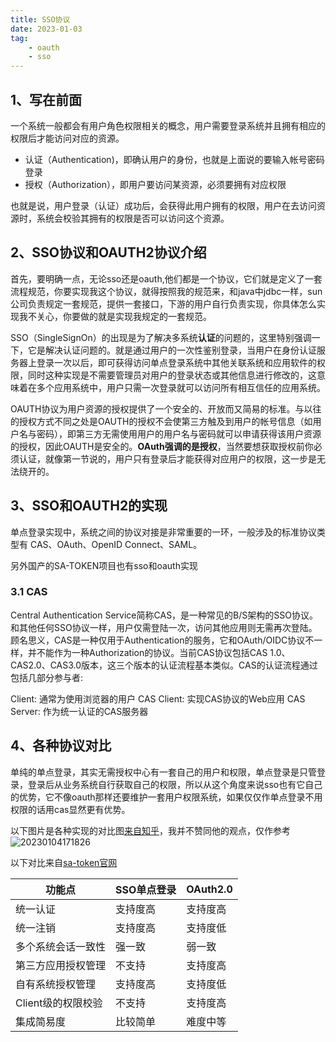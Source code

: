 ```yaml
---
title: SSO协议
date: 2023-01-03
tag:
    - oauth
    - sso
---
```


## 1、写在前面

一个系统一般都会有用户角色权限相关的概念，用户需要登录系统并且拥有相应的权限后才能访问对应的资源。

- 认证（Authentication)，即确认用户的身份，也就是上面说的要输入帐号密码登录
- 授权（Authorization），即用户要访问某资源，必须要拥有对应权限

也就是说，用户登录（认证）成功后，会获得此用户拥有的权限，用户在去访问资源时，系统会校验其拥有的权限是否可以访问这个资源。

## 2、SSO协议和OAUTH2协议介绍

首先，要明确一点，无论sso还是oauth,他们都是一个协议，它们就是定义了一套流程规范，你要实现我这个协议，就得按照我的规范来，和java中jdbc一样，sun公司负责规定一套规范，提供一套接口，下游的用户自行负责实现，你具体怎么实现我不关心，你要做的就是实现我规定的一套规范。

SSO（SingleSignOn）的出现是为了解决多系统**认证**的问题的，这里特别强调一下，它是解决认证问题的。就是通过用户的一次性鉴别登录，当用户在身份认证服务器上登录一次以后，即可获得访问单点登录系统中其他关联系统和应用软件的权限，同时这种实现是不需要管理员对用户的登录状态或其他信息进行修改的，这意味着在多个应用系统中，用户只需一次登录就可以访问所有相互信任的应用系统。

OAUTH协议为用户资源的授权提供了一个安全的、开放而又简易的标准。与以往的授权方式不同之处是OAUTH的授权不会使第三方触及到用户的帐号信息（如用户名与密码），即第三方无需使用用户的用户名与密码就可以申请获得该用户资源的授权，因此OAUTH是安全的。**OAuth强调的是授权**，当然要想获取授权前你必须认证，就像第一节说的，用户只有登录后才能获得对应用户的权限，这一步是无法绕开的。

## 3、SSO和OAUTH2的实现

单点登录实现中，系统之间的协议对接是非常重要的一环，一般涉及的标准协议类型有 CAS、OAuth、OpenID Connect、SAML。

另外国产的SA-TOKEN项目也有sso和oauth实现

### 3.1 CAS

Central Authentication Service简称CAS，是一种常见的B/S架构的SSO协议。和其他任何SSO协议一样，用户仅需登陆一次，访问其他应用则无需再次登陆。顾名思义，CAS是一种仅用于Authentication的服务，它和OAuth/OIDC协议不一样，并不能作为一种Authorization的协议。当前CAS协议包括CAS 1.0、CAS2.0、CAS3.0版本，这三个版本的认证流程基本类似。CAS的认证流程通过包括几部分参与者:

Client: 通常为使用浏览器的用户
CAS Client: 实现CAS协议的Web应用
CAS Server: 作为统一认证的CAS服务器

## 4、各种协议对比

单纯的单点登录，其实无需授权中心有一套自己的用户和权限，单点登录是只管登录，登录后从业务系统自行获取自己的权限，所以从这个角度来说sso也有它自己的优势，它不像oauth那样还要维护一套用户权限系统，如果仅仅作单点登录不用权限的话用cas显然更有优势。

以下图片是各种实现的对比图[来自知乎](https://zhuanlan.zhihu.com/p/267845330)，我并不赞同他的观点，仅作参考
![20230104171826](https://afatpig.oss-cn-chengdu.aliyuncs.com/blog/20230104171826.png)

以下对比来自[sa-token官网](https://sa-token.cc/doc.html#/fun/sso-vs-oauth2)

|功能点|SSO单点登录|OAuth2.0|
|--|--|--|
|统一认证| 支持度高 |支持度高|
|统一注销| 支持度高 |支持度低|
|多个系统会话一致性 |强一致 |弱一致|
|第三方应用授权管理 |不支持 |支持度高|
|自有系统授权管理 |支持度高| 支持度低|
|Client级的权限校验 |不支持 |支持度高|
|集成简易度| 比较简单 |难度中等|
